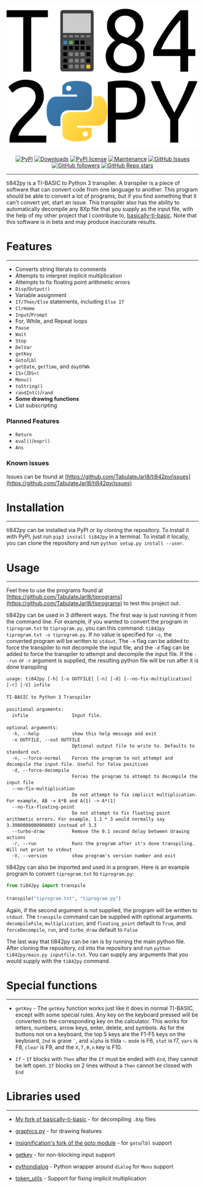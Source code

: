 <img src="https://raw.githubusercontent.com/TabulateJarl8/ti842py/master/imgs/ti842py-logo.svg" alt="ti842py Logo" />

<p align="center">
	<a href="https://badge.fury.io/py/ti842py"><img alt="PyPI" src="https://img.shields.io/pypi/v/ti842py" /></a>
	<a href="https://pepy.tech/project/ti842py"><img alt="Downloads" src="https://pepy.tech/badge/ti842py" /></a>
	<a href="https://pypi.python.org/pypi/ti842py/"><img alt="PyPI license" src="https://img.shields.io/pypi/l/ti842py.svg" /></a>
	<a href="https://GitHub.com/TabulateJarl8/ti842py/graphs/commit-activity"><img alt="Maintenance" src="https://img.shields.io/badge/Maintained%3F-yes-green.svg" /></a>
	<a href="https://GitHub.com/TabulateJarl8/ti842py/issues/"><img alt="GitHub Issues" src="https://img.shields.io/github/issues/TabulateJarl8/ti842py.svg" /></a>
	<a href="https://github.com/TabulateJarl8"><img alt="GitHub followers" src="https://img.shields.io/github/followers/TabulateJarl8?style=social" /></a>
	<a href="https://github.com/TabulateJarl8/randfacts"><img alt="GitHub Repo stars" src="https://img.shields.io/github/stars/TabulateJarl8/ti842py?style=social" /></a>
</p>

----

ti842py is a TI-BASIC to Python 3 transpiler. A transpiler is a piece of software that can convert code from one language to another. This program should be able to convert a lot of programs, but if you find something that it can't convert yet, start an issue. This transpiler also has the ability to automatically decompile any 8Xp file that you supply as the input file, with the help of my other project that I contribute to, [basically-ti-basic](https://github.com/TabulateJarl8/basically-ti-basic). Note that this software is in beta and may produce inaccurate results.

# Features

----

 - Converts string literals to comments
 - Attempts to interpret implicit multiplication
 - Attempts to fix floating point arithmetic errors
 - `Disp`/`Output()`
 - Variable assignment
 - `If/Then/Else` statements, including `Else If`
 - `ClrHome`
 - `Input`/`Prompt`
 - For, While, and Repeat loops
 - `Pause`
 - `Wait`
 - `Stop`
 - `DelVar`
 - `getKey`
 - `Goto`/`Lbl`
 - `getDate`, `getTime`, and `dayOfWk`
 - `IS>(`/`DS<(`
 - `Menu()`
 - `toString()`
 - `randInt()`/`rand`
 - **Some drawing functions**
 - List subscripting

### Planned Features
 - `Return`
 - `eval()`/`expr()`
 - `Ans`

### Known issues

Issues can be found at [https://github.com/TabulateJarl8/ti842py/issues](https://github.com/TabulateJarl8/ti842py/issues)

# Installation

----

ti842py can be installed via PyPI or by cloning the repository. To install it with PyPI, just run `pip3 install ti842py` in a terminal. To install it locally, you can clone the repository and run `python setup.py install --user`.

# Usage

----

Feel free to use the programs found at [https://github.com/TabulateJarl8/tiprograms](https://github.com/TabulateJarl8/tiprograms) to test this project out.

ti842py can be used in 3 different ways. The first way is just running it from the command line. For example, if you wanted to convert the program in `tiprogram.txt` to `tiprogram.py`, you can this command: `ti842py tiprogram.txt -o tiprogram.py`. If no value is specified for `-o`, the converted program will be written to `stdout`. The `-n` flag can be added to force the transpiler to not decompile the input file, and the `-d` flag can be added to force the transpiler to attempt and decompile the input file. If the `--run` or `-r` argument is supplied, the resulting python file will be run after it is done transpiling

```
usage: ti842py [-h] [-o OUTFILE] [-n] [-d] [--no-fix-multiplication] [-r] [-V] infile

TI-BASIC to Python 3 Transpiler

positional arguments:
  infile                Input file.

optional arguments:
  -h, --help            show this help message and exit
  -o OUTFILE, --out OUTFILE
                        Optional output file to write to. Defaults to standard out.
  -n, --force-normal    Forces the program to not attempt and decompile the input file. Useful for false positives
  -d, --force-decompile
                        Forces the program to attempt to decompile the input file
  --no-fix-multiplication
                        Do not attempt to fix implicit multiplication. For example, AB -> A*B and A(1) -> A*(1)
  --no-fix-floating-point
                        Do not attempt to fix floating point arithmetic errors. For example, 1.1 * 3 would normally say 3.3000000000000003 instead of 3.3
  --turbo-draw          Remove the 0.1 second delay between drawing actions
  -r, --run             Runs the program after it's done transpiling. Will not print to stdout
  -V, --version         show program's version number and exit
```

ti842py can also be imported and used in a program. Here is an example program to convert `tiprogram.txt` to `tiprogram.py`:

```py
from ti842py import transpile

transpile("tiprogram.txt", "tiprogram.py")
```
Again, if the second argument is not supplied, the program will be written to `stdout`. The `transpile` command can be supplied with optional arguments. `decompileFile`, `multiplication`, and `floating_point` default to `True`, and `forceDecompile`, `run`, and `turbo_draw` default to `False`

The last way that ti842py can be ran is by running the main python file. After cloning the repository, cd into the repository and run `python ti842py/main.py inputfile.txt`. You can supply any arguments that you would supply with the `ti842py` command.

# Special functions
----

 - `getKey` - The `getKey` function works just like it does in normal TI-BASIC, except with some special rules. Any key on the keyboard pressed will be converted to the corresponding key on the calculator. This works for letters, numbers, arrow keys, enter, delete, and symbols. As for the buttons not on a keyboard, the top 5 keys are the F1-F5 keys on the keyboard, `2nd` is grave `` ` ``, and `alpha` is tilda `~`. `mode` is F6, `stat` is f7, `vars` is F8, `clear` is F9, and the `X,T,θ,n` key is F10.

 - `If` - `If` blocks with `Then` after the `If` must be ended with `End`, they cannot be left open. `If` blocks on 2 lines without a `Then` cannot be closed with `End`

# Libraries used

----

 - [My fork of basically-ti-basic](https://github.com/TabulateJarl8/basically-ti-basic) - for decompiling `.8Xp` files

 - [graphics.py](https://anh.cs.luc.edu/handsonPythonTutorial/graphics.html) - for drawing features

 - [insignification's fork of the goto module](https://github.com/insignification/python-goto/tree/fix2) - for `goto`/`lbl` support

 - [getkey](https://github.com/kcsaff/getkey) - for non-blocking input support

 - [pythondialog](http://pythondialog.sourceforge.net/doc/) - Python wrapper around `dialog` for `Menu` support

 - [token_utils](https://github.com/aroberge/token-utils) - Support for fixing implicit multiplication
